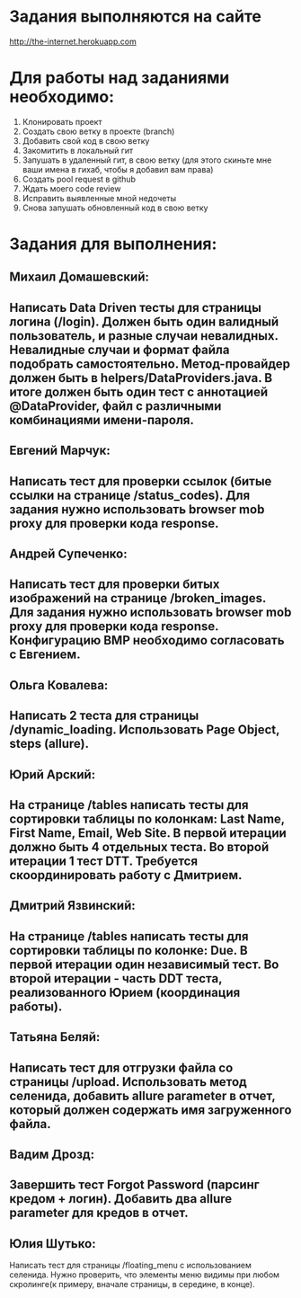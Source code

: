# Задания выполняются на сайте
http://the-internet.herokuapp.com

# Для работы над заданиями необходимо:
  1. Клонировать проект
  2. Создать свою ветку в проекте (branch)
  3. Добавить свой код в свою ветку
  4. Закомитить в локальный гит
  5. Запушать в удаленный гит, в свою ветку (для этого скиньте мне ваши имена в гихаб, чтобы я добавил вам права)
  6. Создать pool request в github
  7. Ждать моего code review
  8. Исправить выявленные мной недочеты
  9. Снова запушать обновленный код в свою ветку

# Задания для выполнения:

  Михаил Домашевский:
  -----------------------------------------------------------------------------------------------------------------
  Написать Data Driven тесты для страницы логина (/login). Должен быть один валидный пользователь, и разные случаи невалидных.
  Невалидные случаи и формат файла подобрать самостоятельно. Метод-провайдер должен быть в helpers/DataProviders.java.
  В итоге должен быть один тест с аннотацией @DataProvider, файл с различными комбинациями имени-пароля.
  -----------------------------------------------------------------------------------------------------------------
  Евгений Марчук:
  -----------------------------------------------------------------------------------------------------------------
  Написать тест для проверки ссылок (битые ссылки на странице /status_codes). Для задания нужно использовать browser mob
   proxy для проверки кода response.
  -----------------------------------------------------------------------------------------------------------------
  Андрей Супеченко:
  -----------------------------------------------------------------------------------------------------------------
  Написать тест для проверки битых изображений на странице /broken_images. Для задания нужно использовать browser mob
  proxy для проверки кода response. Конфигурацию BMP необходимо согласовать с Евгением.
  -----------------------------------------------------------------------------------------------------------------
  Ольга Ковалева:
  -----------------------------------------------------------------------------------------------------------------
  Написать 2 теста для страницы /dynamic_loading. Использовать Page Object, steps (allure).
  -----------------------------------------------------------------------------------------------------------------
  Юрий Арский:
  -----------------------------------------------------------------------------------------------------------------
  На странице /tables написать тесты для сортировки таблицы по колонкам: Last Name, First Name, Email, Web Site.
  В первой итерации    должно быть 4 отдельных теста. Во второй итерации 1 тест DTT.
  Требуется скоординировать работу с Дмитрием.
  -----------------------------------------------------------------------------------------------------------------
  Дмитрий Язвинский:
  -----------------------------------------------------------------------------------------------------------------
  На странице /tables написать тесты для сортировки таблицы по колонке: Due. В первой итерации один независимый тест.
  Во второй итерации - часть DDT теста, реализованного Юрием (координация работы).
  -----------------------------------------------------------------------------------------------------------------
  Татьяна Беляй:
  -----------------------------------------------------------------------------------------------------------------
  Написать тест для отгрузки файла со страницы /upload. Использовать метод селенида, добавить allure parameter в отчет,
  который должен содержать имя загруженного файла.
  -----------------------------------------------------------------------------------------------------------------
  Вадим Дрозд:
  -----------------------------------------------------------------------------------------------------------------
  Завершить тест Forgot Password (парсинг кредом + логин). Добавить два allure parameter для кредов в отчет.
  -----------------------------------------------------------------------------------------------------------------
  Юлия Шутько:
  -----------------------------------------------------------------------------------------------------------------
  Написать тест для страницы /floating_menu с использованием селенида. Нужно проверить, что элементы меню видимы при
  любом скролинге(к примеру, вначале страницы, в середине, в конце).

